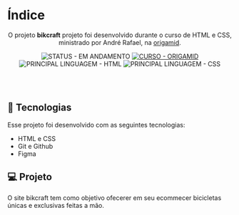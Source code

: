# Índice
<p align="center">
O projeto <b>bikcraft</b> projeto foi desenvolvido durante o curso de HTML e CSS, ministrado por André Rafael, na <a href="https://www.origamid.com" target="_blank">origamid</a>. <br/>

<p align="center">
  <!-- STATUS DO PROJETO -->
  <img alt="STATUS - EM ANDAMENTO" loading="lazy" src="https://img.shields.io/badge/STATUS-COMPLETADO-GREEN?style=for-the-badge" />

  <!-- CURSO -->
  <a href="https://www.origmaid.com">
    <img alt="CURSO - ORIGAMID" loading="lazy" src="https://img.shields.io/badge/CURSO-ORIGAMID-8844EE?style=for-the-badge" />
  <a/>

  <!-- PRINCIPAL LINGUAGEM -->
  <img alt="PRINCIPAL LINGUAGEM - HTML" loading="lazy" src="https://img.shields.io/badge/LINGUAGEM-HTML-e34c26?style=for-the-badge" />

  <!-- PRINCIPAL LINGUAGEM -->
  <img alt="PRINCIPAL LINGUAGEM - CSS" loading="lazy" src="https://img.shields.io/badge/LINGUAGEM-CSS-%231572B6.svg?style=for-the-badge " />
</p>

<br/><br/>

## 🚀 Tecnologias

Esse projeto foi desenvolvido com as seguintes tecnologias:

- HTML e CSS
- Git e Github
- Figma

## 💻 Projeto

O site bikcraft tem como objetivo ofecerer em seu ecommecer bicicletas únicas e exclusivas feitas a mão.


